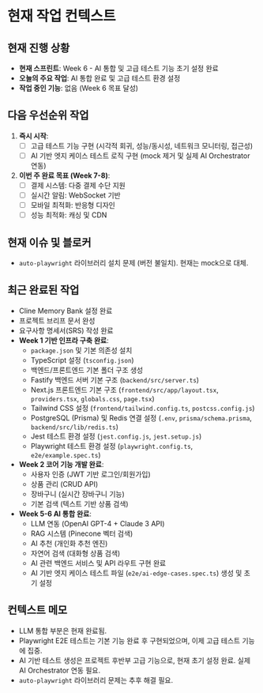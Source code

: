 # 현재 작업 컨텍스트

## 현재 진행 상황
- **현재 스프린트**: Week 6 - AI 통합 및 고급 테스트 기능 초기 설정 완료
- **오늘의 주요 작업**: AI 통합 완료 및 고급 테스트 환경 설정
- **작업 중인 기능**: 없음 (Week 6 목표 달성)

## 다음 우선순위 작업
1. **즉시 시작**: 
   - [ ] 고급 테스트 기능 구현 (시각적 회귀, 성능/동시성, 네트워크 모니터링, 접근성)
   - [ ] AI 기반 엣지 케이스 테스트 로직 구현 (mock 제거 및 실제 AI Orchestrator 연동)

2. **이번 주 완료 목표 (Week 7-8)**:
   - [ ] 결제 시스템: 다중 결제 수단 지원
   - [ ] 실시간 알림: WebSocket 기반
   - [ ] 모바일 최적화: 반응형 디자인
   - [ ] 성능 최적화: 캐싱 및 CDN

## 현재 이슈 및 블로커
- `auto-playwright` 라이브러리 설치 문제 (버전 불일치). 현재는 mock으로 대체.

## 최근 완료된 작업
- Cline Memory Bank 설정 완료
- 프로젝트 브리프 문서 완성
- 요구사항 명세서(SRS) 작성 완료
- **Week 1 기반 인프라 구축 완료**:
    - `package.json` 및 기본 의존성 설치
    - TypeScript 설정 (`tsconfig.json`)
    - 백엔드/프론트엔드 기본 폴더 구조 생성
    - Fastify 백엔드 서버 기본 구조 (`backend/src/server.ts`)
    - Next.js 프론트엔드 기본 구조 (`frontend/src/app/layout.tsx`, `providers.tsx`, `globals.css`, `page.tsx`)
    - Tailwind CSS 설정 (`frontend/tailwind.config.ts`, `postcss.config.js`)
    - PostgreSQL (Prisma) 및 Redis 연결 설정 (`.env`, `prisma/schema.prisma`, `backend/src/lib/redis.ts`)
    - Jest 테스트 환경 설정 (`jest.config.js`, `jest.setup.js`)
    - Playwright 테스트 환경 설정 (`playwright.config.ts`, `e2e/example.spec.ts`)
- **Week 2 코어 기능 개발 완료**:
    - 사용자 인증 (JWT 기반 로그인/회원가입)
    - 상품 관리 (CRUD API)
    - 장바구니 (실시간 장바구니 기능)
    - 기본 검색 (텍스트 기반 상품 검색)
- **Week 5-6 AI 통합 완료**:
    - LLM 연동 (OpenAI GPT-4 + Claude 3 API)
    - RAG 시스템 (Pinecone 벡터 검색)
    - AI 추천 (개인화 추천 엔진)
    - 자연어 검색 (대화형 상품 검색)
    - AI 관련 백엔드 서비스 및 API 라우트 구현 완료
    - AI 기반 엣지 케이스 테스트 파일 (`e2e/ai-edge-cases.spec.ts`) 생성 및 초기 설정

## 컨텍스트 메모
- LLM 통합 부분은 현재 완료됨.
- Playwright E2E 테스트는 기본 기능 완료 후 구현되었으며, 이제 고급 테스트 기능에 집중.
- AI 기반 테스트 생성은 프로젝트 후반부 고급 기능으로, 현재 초기 설정 완료. 실제 AI Orchestrator 연동 필요.
- `auto-playwright` 라이브러리 문제는 추후 해결 필요.
